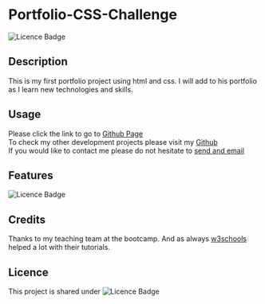# Portfolio-CSS-Challenge
![Licence Badge](https://img.shields.io/badge/MIT-Licence-green)     

## Description
This is my first portfolio project using html and css.
I will add to his portfolio as I learn new technologies and skills. 

## Usage
Please click the link to go to [Github Page](https://onderguler35.github.io/Portfolio-CSS-Challenge/)   
To check my other development projects please visit my [Github](https://github.com/onderguler35)   
If you would like to contact me please do not hesitate to [send and email](mailto:onder5@hotmail.com)  

## Features
![Licence Badge](https://img.shields.io/badge/HTML-CSS-orange)


## Credits
Thanks to my teaching team at the bootcamp. And as always [w3schools](https://www.w3schools.com) helped a lot with their tutorials.

## Licence 
This project is shared under ![Licence Badge](https://img.shields.io/badge/MIT-Licence-green)
